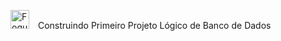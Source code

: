 <img alt= "Foguete"
      Title = "Foguete"
      width = "30px"
       style = "padding-right:10px;" src="https://github.com/user-attachments/assets/e27c8239-875b-40cf-8bfa-660ec24a8fc9" />
Construindo Primeiro Projeto Lógico de Banco de Dados
